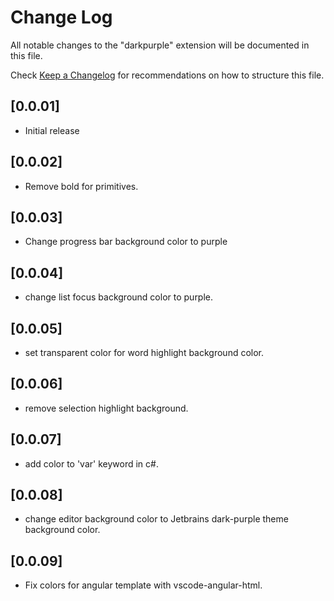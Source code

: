 # Change Log

All notable changes to the "darkpurple" extension will be documented in this file.

Check [Keep a Changelog](http://keepachangelog.com/) for recommendations on how to structure this file.

## [0.0.01]

- Initial release

## [0.0.02]

- Remove bold for primitives.

## [0.0.03]

- Change progress bar background color to purple

## [0.0.04]

- change list focus background color to purple.

## [0.0.05]

- set transparent color for word highlight background color.

## [0.0.06]

- remove selection highlight background.

## [0.0.07]

- add color to 'var' keyword in c#.

## [0.0.08]

- change editor background color to Jetbrains dark-purple theme background color.

## [0.0.09]

- Fix colors for angular template with vscode-angular-html.
